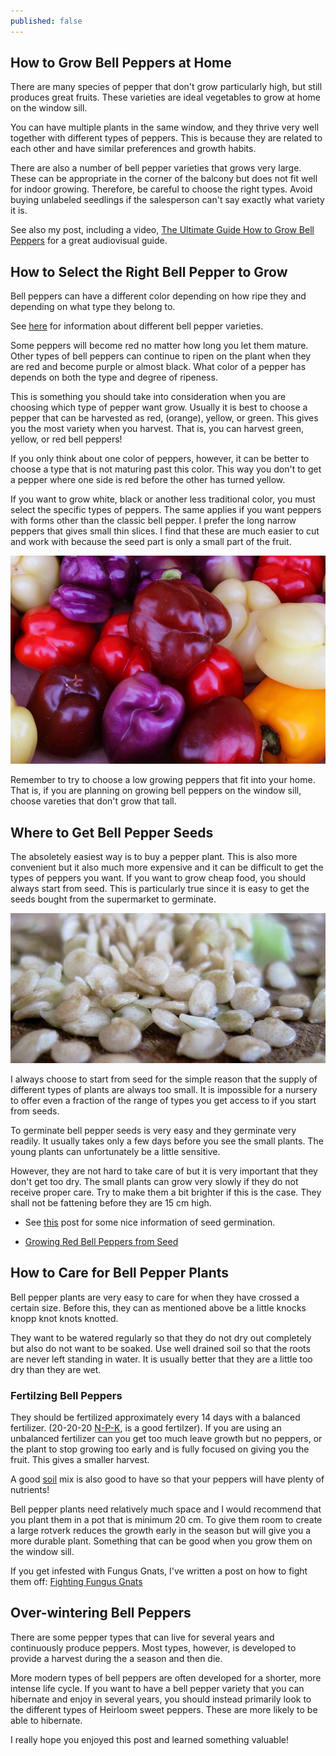 ```yaml
---
published: false
---
```

## How to Grow Bell Peppers at Home
There are many species of pepper that don't grow particularly high, but still produces great fruits. These varieties are ideal vegetables to grow at home on the window sill. 

You can have multiple plants in the same window, and they thrive very well together with different types of peppers. This is because they are related to each other and have similar preferences and growth habits.

There are also a number of bell pepper varieties that grows very large. These can be appropriate in the corner of the balcony but does not fit well for indoor growing. Therefore, be careful to choose the right types. Avoid buying unlabeled seedlings if the salesperson can't say exactly what variety it is.

See also my post, including a video, [The Ultimate Guide How to Grow Bell Peppers](https://capsicumboy.github.io/the-ultimate-guide-to-growing-bell-peppers/) for a great audiovisual guide.

## How to Select the Right Bell Pepper to Grow
Bell peppers can have a different color depending on how ripe they and depending on what type they belong to. 

See [here](https://www.grow-it-organically.com/pepper-varieties.html) for information about different bell pepper varieties.

Some peppers will become red no matter how long you let them mature. Other types of bell peppers can continue to ripen on the plant when they are red and become purple or almost black. What color of a pepper has depends on both the type and degree of ripeness.

This is something you should take into consideration when you are choosing which type of pepper want grow. Usually it is best to choose a pepper that can be harvested as red, (orange), yellow, or green. This gives you the most variety when you harvest. That is, you can harvest green, yellow, or red bell peppers! 

If you only think about one color of peppers, however, it can be better to choose a type that is not maturing past this color. This way you don't to get a pepper where one side is red before the other has turned yellow.


If you want to grow white, black or another less traditional color, you must select the specific types of peppers. The same applies if you want peppers with forms other than the classic bell pepper. I prefer the long narrow peppers that gives small thin slices. I find that these are much easier to cut and work with because the seed part is only a small part of the fruit.

![Bell Pepper Seeds](../images/growing-bell-peppers-different-varieties-colors.jpg "Growing Bell Peppers - Different Colors")

Remember to try to choose a low growing peppers that fit into your home. That is, if you are planning on growing bell peppers on the window sill, choose vareties that don't grow that tall.

## Where to Get Bell Pepper Seeds
The absoletely easiest way is to buy a pepper plant. This is also more convenient but it also much more expensive and it can be difficult to get the types of peppers you want. If you want to grow cheap food, you should always start from seed. This is particularly true since it is easy to get the seeds bought from the supermarket to germinate.

![Bell Pepper Seeds](../images/bell-pepper-seeds.jpg "Growing Bell Peppers from Seeds")


I always choose to start from seed for the simple reason that the supply of different types of plants are always too small. It is impossible for a nursery to offer even a fraction of the range of types you get access to if you start from seeds.

To germinate bell pepper seeds is very easy and they germinate very readily. It usually takes only a few days before you see the small plants. The young plants can unfortunately be a little sensitive. 

However, they are not hard to take care of but it is very important that they don't get too dry. The small plants can grow very slowly if they do not receive proper care. Try to make them a bit brighter if this is the case. They shall not be fattening before they are 15 cm high.

- See [this](http://www.tradewindsfruit.com/content/seed-germination-tips.htm) post for some nice information of seed germination. 

- [Growing Red Bell Peppers from Seed](https://capsicumboy.github.io/Growing-Red-Bell-Peppers-From-Seed/)

## How to Care for Bell Pepper Plants
Bell pepper plants are very easy to care for when they have crossed a certain size. Before this, they can as mentioned above be a little knocks knopp knot knots knotted. 

They want to be watered regularly so that they do not dry out completely but also do not want to be soaked. Use well drained soil so that the roots are never left standing in water. It is usually better that they are a little too dry than they are wet.

### Fertilzing Bell Peppers
They should be fertilized approximately every 14 days with a balanced fertilizer. (20-20-20 [N-P-K](https://en.wikipedia.org/wiki/Labeling_of_fertilizer), is a good fertilzer). If you are using an unbalanced fertilizer can you get too much leave growth but no peppers, or the plant to stop growing too early and is fully focused on giving you the fruit. This gives a smaller harvest.

A good [soil](https://capsicumboy.github.io/How-to-Make-Soil-Mix-When-Growing-Peppers/) mix is also good to have so that your peppers will have plenty of nutrients!

Bell pepper plants need relatively much space and I would recommend that you plant them in a pot that is minimum 20 cm. To give them room to create a large rotverk reduces the growth early in the season but will give you a more durable plant. Something that can be good when you grow them on the window sill.

If you get infested with Fungus Gnats, I've written a post on how to fight them off: [Fighting Fungus Gnats](https://capsicumboy.github.io/Fighting-Fungus-Gnats-from-Your-Growing-Peppers/)

## Over-wintering Bell Peppers
There are some pepper types that can live for several years and continuously produce peppers. Most types, however, is developed to provide a harvest during the a season and then die. 

More modern types of bell peppers are often developed for a shorter, more intense life cycle. If you want to have a bell pepper variety that you can hibernate and enjoy in several years, you should instead primarily look to the different types of Heirloom sweet peppers. These are more likely to be able to hibernate. 

I really hope you enjoyed this post and learned something valuable! 
